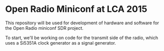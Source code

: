 Open Radio Miniconf at LCA 2015
========================

This repository will be used for development of hardware and software for the Open Radio miniconf SDR project.

To start, we'll be working on code for the transmit side of the radio, which uses a Si5351A clock generator as a signal generator.

